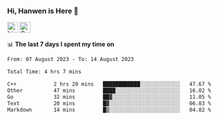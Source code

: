 ### Hi, Hanwen is Here 👋
<p>
	<a href="https://www.linkedin.com/in/liu-hanwen/"><img src="https://img.shields.io/badge/@hanwen-0A66C2?style=flat&logo=LinkedIn&logoColor=white" alt="Linkedin"  height="25px"/></a> 
	<a href="https://scholar.google.com/citations?user=HDF0su0AAAAJ"><img src="https://img.shields.io/badge/scholar-4385FE.svg?&style=plastic&logo=google-scholar&logoColor=white" alt="Google Scholar" height="25px"> </a>
</p>

📊 **The last 7 days I spent my time on** 
<!--START_SECTION:waka-->

```txt
From: 07 August 2023 - To: 14 August 2023

Total Time: 4 hrs 7 mins

C++            2 hrs 20 mins   ████████████░░░░░░░░░░░░░   47.67 %
Other          47 mins         ████░░░░░░░░░░░░░░░░░░░░░   16.02 %
Go             32 mins         ██▓░░░░░░░░░░░░░░░░░░░░░░   11.05 %
Text           20 mins         █▓░░░░░░░░░░░░░░░░░░░░░░░   06.83 %
Markdown       14 mins         █▒░░░░░░░░░░░░░░░░░░░░░░░   04.82 %
```

<!--END_SECTION:waka-->


<!--
**david990917/david990917** is a ✨ _special_ ✨ repository because its `README.md` (this file) appears on your GitHub profile.

Here are some ideas to get you started:

- 🔭 I’m currently working on ...
- 🌱 I’m currently learning ...
- 👯 I’m looking to collaborate on ...
- 🤔 I’m looking for help with ...
- 💬 Ask me about ...
- 📫 How to reach me: ...
- 😄 Pronouns: ...
- ⚡ Fun fact: ...
-->

